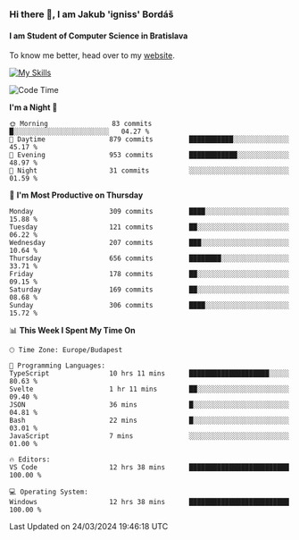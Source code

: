 ### Hi there 👋, I am Jakub 'igniss' Bordáš

#### I am Student of Computer Science in Bratislava
To know me better, head over to my [website](https://bordas.sk).

[![My Skills](https://skillicons.dev/icons?i=js,html,css,figma,svelte,java,kotlin,python,postgresql,typescript,nest,nodejs)](https://bordas.sk)


<!--START_SECTION:waka-->
![Code Time](http://img.shields.io/badge/Code%20Time-1%2C445%20hrs%2048%20mins-blue)

**I'm a Night 🦉** 

```text
🌞 Morning                83 commits          █░░░░░░░░░░░░░░░░░░░░░░░░   04.27 % 
🌆 Daytime                879 commits         ███████████░░░░░░░░░░░░░░   45.17 % 
🌃 Evening                953 commits         ████████████░░░░░░░░░░░░░   48.97 % 
🌙 Night                  31 commits          ░░░░░░░░░░░░░░░░░░░░░░░░░   01.59 % 
```
📅 **I'm Most Productive on Thursday** 

```text
Monday                   309 commits         ████░░░░░░░░░░░░░░░░░░░░░   15.88 % 
Tuesday                  121 commits         ██░░░░░░░░░░░░░░░░░░░░░░░   06.22 % 
Wednesday                207 commits         ███░░░░░░░░░░░░░░░░░░░░░░   10.64 % 
Thursday                 656 commits         ████████░░░░░░░░░░░░░░░░░   33.71 % 
Friday                   178 commits         ██░░░░░░░░░░░░░░░░░░░░░░░   09.15 % 
Saturday                 169 commits         ██░░░░░░░░░░░░░░░░░░░░░░░   08.68 % 
Sunday                   306 commits         ████░░░░░░░░░░░░░░░░░░░░░   15.72 % 
```


📊 **This Week I Spent My Time On** 

```text
🕑︎ Time Zone: Europe/Budapest

💬 Programming Languages: 
TypeScript               10 hrs 11 mins      ████████████████████░░░░░   80.63 % 
Svelte                   1 hr 11 mins        ██░░░░░░░░░░░░░░░░░░░░░░░   09.40 % 
JSON                     36 mins             █░░░░░░░░░░░░░░░░░░░░░░░░   04.81 % 
Bash                     22 mins             █░░░░░░░░░░░░░░░░░░░░░░░░   03.01 % 
JavaScript               7 mins              ░░░░░░░░░░░░░░░░░░░░░░░░░   01.00 % 

🔥 Editors: 
VS Code                  12 hrs 38 mins      █████████████████████████   100.00 % 

💻 Operating System: 
Windows                  12 hrs 38 mins      █████████████████████████   100.00 % 
```


 Last Updated on 24/03/2024 19:46:18 UTC
<!--END_SECTION:waka-->
